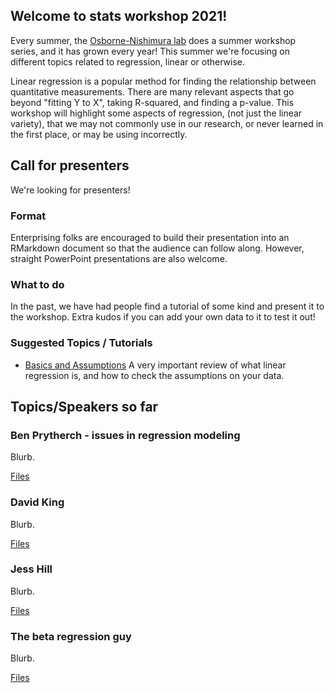 ## Welcome to stats workshop 2021!
Every summer, the [Osborne-Nishimura lab](https://onishlab.colostate.edu/) does a summer workshop series, and it has grown every year! This summer we're focusing on different topics related to regression, linear or otherwise.

Linear regression is a popular method for finding the relationship between quantitative measurements. There are many relevant aspects that go beyond "fitting Y to X", taking R-squared, and finding a p-value.  This workshop will highlight some aspects of regression, (not just the linear variety), that we may not commonly use in our research, or never learned in the first place, or may be using incorrectly.

## Call for presenters
We're looking for presenters! 

### Format

Enterprising folks are encouraged to build their presentation into an RMarkdown document so that the audience can follow along. However, straight PowerPoint presentations are also welcome.

### What to do

In the past, we have had people find a tutorial of some kind and present it to the workshop. Extra kudos if you can add your own data to it to test it out!

### Suggested Topics / Tutorials
* [Basics and Assumptions](https://www.hackerearth.com/practice/machine-learning/machine-learning-algorithms/beginners-guide-regression-analysis-plot-interpretations/tutorial/) A very important review of what linear regression is, and how to check the assumptions on your data.

## Topics/Speakers so far

### Ben Prytherch - issues in regression modeling

Blurb. 

[Files](https://github.com/onish-stats-workshop/onish-stats-workshop.github.io/tree/main/benprytherch)

### David King

Blurb. 

[Files](https://github.com/onish-stats-workshop/onish-stats-workshop.github.io/tree/main/benprytherch)


### Jess Hill

Blurb. 

[Files](https://github.com/onish-stats-workshop/onish-stats-workshop.github.io/tree/main/benprytherch)


### The beta regression guy

Blurb. 

[Files](https://github.com/onish-stats-workshop/onish-stats-workshop.github.io/tree/main/benprytherch)


